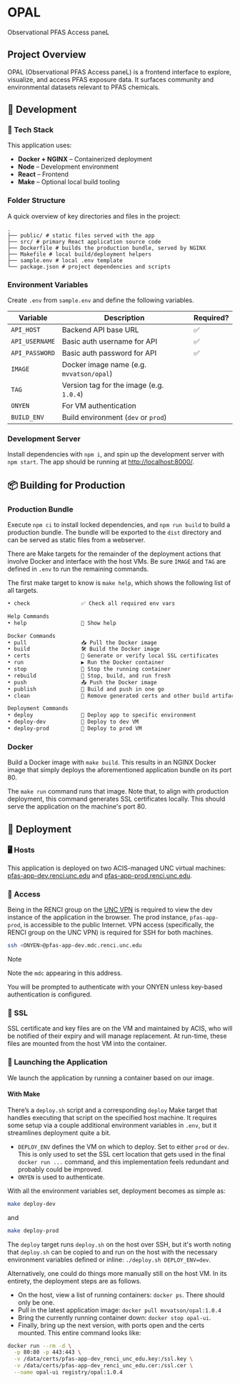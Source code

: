 # OPAL
Observational PFAS Access paneL

## Project Overview

OPAL (Observational PFAS Access paneL) is a frontend interface to explore, visualize,
and access PFAS exposure data. It surfaces community and environmental datasets relevant to PFAS chemicals.

## 🚧 Development

### 🧰 Tech Stack

This application uses:

- **Docker + NGINX** – Containerized deployment
- **Node** – Development environment
- **React** – Frontend
- **Make** – Optional local build tooling

### Folder Structure

A quick overview of key directories and files in the project:
```
.
├── public/ # static files served with the app
├── src/ # primary React application source code
├── Dockerfile # builds the production bundle, served by NGINX
├── Makefile # local build/deployment helpers
├── sample.env # local .env template
└── package.json # project dependencies and scripts
```

### Environment Variables

Create `.env` from `sample.env` and define the following variables.

| Variable        | Description                                | Required? |
|-----------------|--------------------------------------------|-----------|
| `API_HOST`      | Backend API base URL                       | ✅        |
| `API_USERNAME`  | Basic auth username for API                | ✅        |
| `API_PASSWORD`  | Basic auth password for API                | ✅        |
| `IMAGE`         | Docker image name (e.g. `mvvatson/opal`)   |           |
| `TAG`           | Version tag for the image (e.g. `1.0.4`)   |           |
| `ONYEN`         | For VM authentication                      |           |
| `BUILD_ENV`     | Build environment (`dev` or `prod`)        |           |

### Development Server

Install dependencies with `npm i`, and spin up the development server with `npm start`.
The app should be running at [http://localhost:8000/](http://localhost:8000/).

## 📦 Building for Production

### Production Bundle

Execute `npm ci` to install locked dependencies, and `npm run build` to build a production bundle.
The bundle will be exported to the `dist` directory and can be served as static files from a webserver.

There are Make targets for the remainder of the deployment actions that involve Docker and interface with the host VMs. Be sure `IMAGE` and `TAG` are defined in `.env` to run the remaining commands.

The first make target to know is `make help`, which shows the following list of all targets.
```bash
• check                ✅ Check all required env vars

Help Commands
• help                 📖 Show help

Docker Commands
• pull                 📥 Pull the Docker image
• build                🛠️ Build the Docker image
• certs                🔐 Generate or verify local SSL certificates
• run                  ▶️ Run the Docker container
• stop                 🛑 Stop the running container
• rebuild              🔄 Stop, build, and run fresh
• push                 📤 Push the Docker image
• publish              🚀 Build and push in one go
• clean                🧹 Remove generated certs and other build artifacts

Deployment Commands
• deploy               🚢 Deploy app to specific environment
• deploy-dev           🚢 Deploy to dev VM
• deploy-prod          🚢 Deploy to prod VM
```

### Docker

Build a Docker image with `make build`. This results in an NGINX Docker image that simply deploys the aforementioned application bundle on its port 80.

The `make run` command runs that image. Note that, to align with production deployment, this command generates SSL certificates locally. This should serve the application on the machine's port 80.

## 🚢 Deployment

### 🖥 Hosts

This application is deployed on two ACIS-managed UNC virtual machines: [pfas-app-dev.renci.unc.edu](https://pfas-app-dev.renci.unc.edu) and [pfas-app-prod.renci.unc.edu](https://pfas-app-prod.renci.unc.edu).

### 🪪 Access

Being in the RENCI group on the [UNC VPN](https://vpn.unc.edu) is required to view the dev instance of the application in the browser. The prod instance, `pfas-app-prod`, is accessible to the public Internet. VPN access (specifically, the RENCI group on the UNC VPN) is required for SSH for both machines.

```bash
ssh <ONYEN>@pfas-app-dev.mdc.renci.unc.edu
```

> [!NOTE]
> Note the `mdc` appearing in this address.

You will be prompted to authenticate with your ONYEN unless key-based authentication is configured.

### 🔑 SSL

SSL certificate and key files are on the VM and maintained by ACIS, who will be notified of their expiry and will manage replacement. At run-time, these files are mounted from the host VM into the container.

### 🚀 Launching the Application

We launch the application by running a container based on our image.

#### With Make

There’s a `deploy.sh` script and a corresponding `deploy` Make target that handles executing that script on the specified host machine. It requires some setup via a couple additional environment variables in `.env`, but it streamlines deployment quite a bit.

- `DEPLOY_ENV` defines the VM on which to deploy. Set to either `prod` or `dev`. This is only used to set the SSL cert location that gets used in the final `docker run ...` command, and this implementation feels redundant and probably could be improved. 
- `ONYEN` is used to authenticate.

With all the environment variables set, deployment becomes as simple as:

```bash
make deploy-dev
```
and
```bash
make deploy-prod
```

The `deploy` target runs `deploy.sh` on the host over SSH, but it's worth noting that `deploy.sh` can be copied to and run on the host with the necessary environment variables defined or inline: `./deploy.sh DEPLOY_ENV=dev`.

Alternatively, one could do things more manually still on the host VM. In its entirety, the deployment steps are as follows.

- On the host, view a list of running containers: `docker ps`. There should only be one.
- Pull in the latest application image: `docker pull mvvatson/opal:1.0.4`
- Bring the currently running container down: `docker stop opal-ui`.
- Finally, bring up the next version, with ports open and the certs mounted. This entire command looks like:

```bash
docker run --rm -d \
  -p 80:80 -p 443:443 \
  -v /data/certs/pfas-app-dev_renci_unc_edu.key:/ssl.key \
  -v /data/certs/pfas-app-dev_renci_unc_edu.cer:/ssl.cer \
  --name opal-ui registry/opal:1.0.4
```
